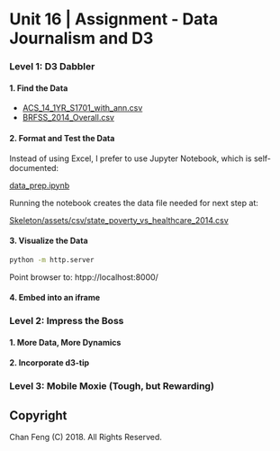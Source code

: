 # Unit 16 | Assignment - Data Journalism and D3

### Level 1: D3 Dabbler

#### 1. Find the Data

- [ACS_14_1YR_S1701_with_ann.csv](CSV/ACS_14_1YR_S1701_with_ann.csv)
- [BRFSS_2014_Overall.csv](CSV/BRFSS_2014_Overall.csv)

#### 2. Format and Test the Data

Instead of using Excel, I prefer to use Jupyter Notebook, which is self-documented:

[data_prep.ipynb](data_prep.ipynb)

Running the notebook creates the data file needed for next step at:

[Skeleton/assets/csv/state_poverty_vs_healthcare_2014.csv](Skeleton/assets/csv/state_poverty_vs_healthcare_2014.csv)


#### 3. Visualize the Data

```bash
python -m http.server
```

Point browser to: htpp://localhost:8000/

#### 4. Embed into an iframe


### Level 2: Impress the Boss


#### 1. More Data, More Dynamics


#### 2. Incorporate d3-tip


### Level 3: Mobile Moxie (Tough, but Rewarding)


## Copyright

Chan Feng (C) 2018. All Rights Reserved.
